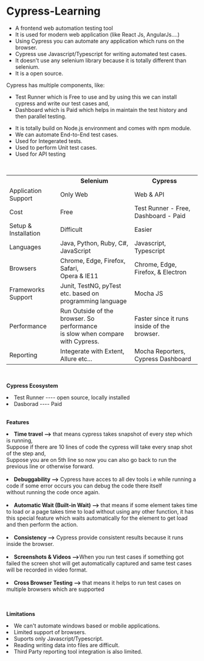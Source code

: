 # Cypress-Learning
<ul>
<li>A frontend web automation testing tool<br></li>
<li>It is used for modern web application (like React Js, AngularJs....)<br></li>
<li>Using Cypress you can automate any application which runs on the browser.<br></li>
<li>Cypress use Javascript/Typescript for writing automated test cases.<br></li>
<li>It doesn't use any selenium library because it is totally different than selenium.<br></li>
<li>It is a open source.<br></li>
</ul>

Cypress has multiple components, like:
<ul>        
  <li>Test Runner which is Free to use and by using this we can install cypress and write our test cases and,<br></li>
  <li>Dashboard which is Paid which helps in maintain the test history and then parallel testing.</li>
</ul> 
<ul>
<li>It is totally build on Node.js environment and comes with npm module.</li> 
<li>We can automate End-to-End test cases.</li>
<li>Used for Integerated tests.</li>
<li>Used to perform Unit test cases.</li>
<li>Used for API testing</li>
</ul>
<br>
<table>
  <tr>
    <th></th>
    <th>Selenium</th>
    <th>Cypress</th>
  </tr>
  <tr>
    <td>Application Support</td>
    <td>Only Web</td>
    <td>Web & API</td>
  </tr>
  <tr>
    <td>Cost</td>
    <td>Free</td>
    <td>Test Runner - Free, Dashboard - Paid</td>
  </tr>
  <tr>
    <td>Setup & Installation</td>
    <td>Difficult</td>
    <td>Easier</td>
  </tr>
  <tr>
    <td>Languages</td>
    <td>Java, Python, Ruby, C#, JavaScript</td>
    <td>Javascript, Typescript</td>
  </tr>
  <tr>
    <td>Browsers</td>
    <td>Chrome, Edge, Firefox, Safari,<br> Opera & IE11</td>
    <td>Chrome, Edge, Firefox, & Electron</td>
  </tr>
  <tr>
    <td>Frameworks Support</td>
    <td>Junit, TestNG, pyTest etc. based on <br> programming language</td>
    <td>Mocha JS</td>
  </tr>
  <tr>
    <td>Performance</td>
    <td>Run Outside of the browser. So performance <br> is slow when compare with Cypress.</td>
    <td>Faster since it runs inside of the browser.</td>
  </tr>
  <tr>
    <td>Reporting</td>
    <td>Integerate with Extent, Allure etc...</td>
    <td>Mocha Reporters, Cypress Dashboard</td>
  </tr>
</table>
<br>

**Cypress Ecosystem**
<li>Test Runner ---- open source, locally installed</li>
<li>Dasborad ---- Paid</li>
<br>

**Features**
<li><b>Time travel --></b> that means cypress takes snapshot of every step which is running, <br>  Suppose if there are 10 lines of code the cypress will take every snap shot of the step and, <br>  Suppose you are on 5th line so now you can also go back to run the previous line or otherwise forward.</li><br>
<li><b>Debuggability --></b> Cypress have acces to all dev tools i.e while running a code if some error occurs you can debug the code there itself <br> without running the code once again.</li><br>
<li><b>Automatic Wait (Built-in Wait) --></b> that means if some element takes time to load or a page takes time to load without using any other function, it has this special feature which waits automatically for the element to get load and then perform the action.</li><br>
<li><b>Consistency --></b> Cypress provide consistent results because it runs inside the browser.</li><br>
<li><b>Screenshots & Videos --></b>When you run test cases if something got failed the screen shot will get automatically captured and same test  cases will be recorded in video format.</li><br>
<li><b>Cross Browser Testing --></b> that means it helps to run test cases on multiple browsers which are supported</li><br>
<br>

**Limitations**
<li>We can't automate windows based or mobile applications.</li>
<li>Limited support of browsers.</li>
<li>Suports only Javascript/Typescript.</li>
<li>Reading writing data into files are difficult.</li>
<li>Third Party reporting tool integration is also limited.</li>
